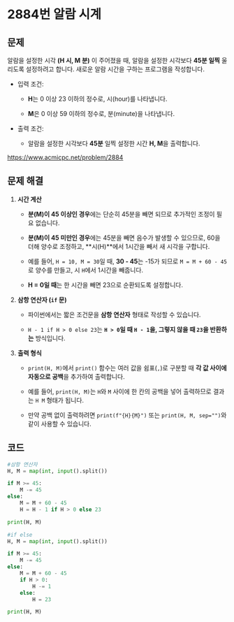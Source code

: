 # 2884번 알람 시계
## 문제
알람을 설정한 시각 **(H 시, M 분)** 이 주어졌을 때, 알람을 설정한 시각보다 **45분 일찍** 울리도록 설정하려고 합니다. 새로운 알람 시간을 구하는 프로그램을 작성합니다.

- 입력 조건:
  - **H**는 0 이상 23 이하의 정수로, 시(hour)를 나타냅니다.
  
  - **M**은 0 이상 59 이하의 정수로, 분(minute)을 나타냅니다.

- 출력 조건:
  - 알람을 설정한 시각보다 **45분** 일찍 설정한 시간 **H, M**을 출력합니다.


https://www.acmicpc.net/problem/2884

## 문제 해결
1. **시간 계산**
   - **분(M)이 45 이상인 경우**에는 단순히 45분을 빼면 되므로 추가적인 조정이 필요 없습니다.

   - **분(M)이 45 미만인 경우**에는 45분을 빼면 음수가 발생할 수 있으므로, 60을 더해 양수로 조정하고, **시(H)**에서 1시간을 빼서 새 시각을 구합니다.

   - 예를 들어, `H = 10, M = 30`일 때, **30 - 45**는 -15가 되므로 `M = M + 60 - 45`로 양수를 만들고, 시 `H`에서 1시간을 빼줍니다.

   - **H = 0일 때**는 한 시간을 빼면 23으로 순환되도록 설정합니다.

2. **삼항 연산자 (`if` 문)**
   - 파이썬에서는 짧은 조건문을 **삼항 연산자** 형태로 작성할 수 있습니다. 

   - `H - 1 if H > 0 else 23`는 **`H > 0`일 때 `H - 1`을, 그렇지 않을 때 `23`을 반환하는** 방식입니다.

   

3. **출력 형식**
   - `print(H, M)`에서 `print()` 함수는 여러 값을 쉼표(`,`)로 구분할 때 **각 값 사이에 자동으로 공백**을 추가하여 출력합니다.

   - 예를 들어, `print(H, M)`는 `H`와 `M` 사이에 한 칸의 공백을 넣어 출력하므로 결과는 `H M` 형태가 됩니다.

   - 만약 공백 없이 출력하려면 `print(f"{H}{M}")` 또는 `print(H, M, sep="")`와 같이 사용할 수 있습니다.

## 코드
```python
#삼항 연산자 
H, M = map(int, input().split())

if M >= 45:
    M -= 45
else:
    M = M + 60 - 45
    H = H - 1 if H > 0 else 23

print(H, M)

#if else
H, M = map(int, input().split())

if M >= 45:
    M -= 45
else:
    M = M + 60 - 45
    if H > 0:
        H -= 1
    else:
        H = 23

print(H, M)

```





